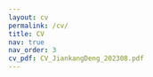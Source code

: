```yaml
---
layout: cv
permalink: /cv/
title: CV
nav: true
nav_order: 3
cv_pdf: CV_JiankangDeng_202308.pdf
---
```

